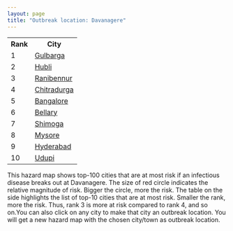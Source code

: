 ```yaml
---
layout: page
title: "Outbreak location: Davanagere"
---
```

<div class="flex-container">
<div class="flex-item-left" id="mapid">
<script src="https://buda-magenta.github.io/hazard_map/load_map.js"></script>

<script>
var marker_outbreak = L.marker([14.466127, 75.920636],{"autoPan": true}).addTo(map); marker_outbreak.bindTooltip("Davanagere").openTooltip();

var circle_1 = L.circle([17.166667, 77.083333], {"pane": "markerPane", "color": "red", "fill": true, "fillOpacity": 0.2, "fillRule": "evenodd", "lineCap": "round", "lineJoin": "round", "opacity": 1.0, "radius": 75936, "stroke": true, "weight": 3}).addTo(map);
circle_1.bindTooltip("Gulbarga<br>rank: 1<br>hazard index: 0.075936")
circle_1.bindPopup('<a href="https://buda-magenta.github.io/hazard_map/Gulbarga">Gulbarga</a>')

var circle_2 = L.circle([15.351838, 75.137985], {"pane": "markerPane", "color": "red", "fill": true, "fillOpacity": 0.2, "fillRule": "evenodd", "lineCap": "round", "lineJoin": "round", "opacity": 1.0, "radius": 74180, "stroke": true, "weight": 3}).addTo(map);
circle_2.bindTooltip("Hubli<br>rank: 2<br>hazard index: 0.074181")
circle_2.bindPopup('<a href="https://buda-magenta.github.io/hazard_map/Hubli">Hubli</a>')

var circle_3 = L.circle([14.625888, 75.635724], {"pane": "markerPane", "color": "red", "fill": true, "fillOpacity": 0.2, "fillRule": "evenodd", "lineCap": "round", "lineJoin": "round", "opacity": 1.0, "radius": 43784, "stroke": true, "weight": 3}).addTo(map);
circle_3.bindTooltip("Ranibennur<br>rank: 3<br>hazard index: 0.043785")
circle_3.bindPopup('<a href="https://buda-magenta.github.io/hazard_map/Ranibennur">Ranibennur</a>')

var circle_4 = L.circle([14.226644, 76.400512], {"pane": "markerPane", "color": "red", "fill": true, "fillOpacity": 0.2, "fillRule": "evenodd", "lineCap": "round", "lineJoin": "round", "opacity": 1.0, "radius": 29531, "stroke": true, "weight": 3}).addTo(map);
circle_4.bindTooltip("Chitradurga<br>rank: 4<br>hazard index: 0.029531")
circle_4.bindPopup('<a href="https://buda-magenta.github.io/hazard_map/Chitradurga">Chitradurga</a>')

var circle_5 = L.circle([12.979120, 77.591300], {"pane": "markerPane", "color": "red", "fill": true, "fillOpacity": 0.2, "fillRule": "evenodd", "lineCap": "round", "lineJoin": "round", "opacity": 1.0, "radius": 20482, "stroke": true, "weight": 3}).addTo(map);
circle_5.bindTooltip("Bangalore<br>rank: 5<br>hazard index: 0.020482")
circle_5.bindPopup('<a href="https://buda-magenta.github.io/hazard_map/Bangalore">Bangalore</a>')

var circle_6 = L.circle([15.143395, 76.919388], {"pane": "markerPane", "color": "red", "fill": true, "fillOpacity": 0.2, "fillRule": "evenodd", "lineCap": "round", "lineJoin": "round", "opacity": 1.0, "radius": 12653, "stroke": true, "weight": 3}).addTo(map);
circle_6.bindTooltip("Bellary<br>rank: 6<br>hazard index: 0.012654")
circle_6.bindPopup('<a href="https://buda-magenta.github.io/hazard_map/Bellary">Bellary</a>')

var circle_7 = L.circle([13.932609, 75.574978], {"pane": "markerPane", "color": "red", "fill": true, "fillOpacity": 0.2, "fillRule": "evenodd", "lineCap": "round", "lineJoin": "round", "opacity": 1.0, "radius": 12372, "stroke": true, "weight": 3}).addTo(map);
circle_7.bindTooltip("Shimoga<br>rank: 7<br>hazard index: 0.012372")
circle_7.bindPopup('<a href="https://buda-magenta.github.io/hazard_map/Shimoga">Shimoga</a>')

var circle_8 = L.circle([12.305183, 76.655361], {"pane": "markerPane", "color": "red", "fill": true, "fillOpacity": 0.2, "fillRule": "evenodd", "lineCap": "round", "lineJoin": "round", "opacity": 1.0, "radius": 9464, "stroke": true, "weight": 3}).addTo(map);
circle_8.bindTooltip("Mysore<br>rank: 8<br>hazard index: 0.009465")
circle_8.bindPopup('<a href="https://buda-magenta.github.io/hazard_map/Mysore">Mysore</a>')

var circle_9 = L.circle([17.388786, 78.461065], {"pane": "markerPane", "color": "red", "fill": true, "fillOpacity": 0.2, "fillRule": "evenodd", "lineCap": "round", "lineJoin": "round", "opacity": 1.0, "radius": 9399, "stroke": true, "weight": 3}).addTo(map);
circle_9.bindTooltip("Hyderabad<br>rank: 9<br>hazard index: 0.009399")
circle_9.bindPopup('<a href="https://buda-magenta.github.io/hazard_map/Hyderabad">Hyderabad</a>')

var circle_10 = L.circle([13.341917, 74.747323], {"pane": "markerPane", "color": "red", "fill": true, "fillOpacity": 0.2, "fillRule": "evenodd", "lineCap": "round", "lineJoin": "round", "opacity": 1.0, "radius": 9004, "stroke": true, "weight": 3}).addTo(map);
circle_10.bindTooltip("Udupi<br>rank: 10<br>hazard index: 0.009004")
circle_10.bindPopup('<a href="https://buda-magenta.github.io/hazard_map/Udupi">Udupi</a>')

var circle_11 = L.circle([15.426365, 75.630079], {"pane": "markerPane", "color": "red", "fill": true, "fillOpacity": 0.2, "fillRule": "evenodd", "lineCap": "round", "lineJoin": "round", "opacity": 1.0, "radius": 8674, "stroke": true, "weight": 3}).addTo(map);
circle_11.bindTooltip("Gadag<br>rank: 11<br>hazard index: 0.008675")
circle_11.bindPopup('<a href="https://buda-magenta.github.io/hazard_map/Gadag">Gadag</a>')

var circle_12 = L.circle([15.266493, 76.387230], {"pane": "markerPane", "color": "red", "fill": true, "fillOpacity": 0.2, "fillRule": "evenodd", "lineCap": "round", "lineJoin": "round", "opacity": 1.0, "radius": 7962, "stroke": true, "weight": 3}).addTo(map);
circle_12.bindTooltip("Hospet<br>rank: 12<br>hazard index: 0.007962")
circle_12.bindPopup('<a href="https://buda-magenta.github.io/hazard_map/Hospet">Hospet</a>')

var circle_13 = L.circle([18.793568, 80.815939], {"pane": "markerPane", "color": "red", "fill": true, "fillOpacity": 0.2, "fillRule": "evenodd", "lineCap": "round", "lineJoin": "round", "opacity": 1.0, "radius": 7931, "stroke": true, "weight": 3}).addTo(map);
circle_13.bindTooltip("Bijapur<br>rank: 13<br>hazard index: 0.007931")
circle_13.bindPopup('<a href="https://buda-magenta.github.io/hazard_map/Bijapur">Bijapur</a>')

var circle_14 = L.circle([12.869810, 74.843008], {"pane": "markerPane", "color": "red", "fill": true, "fillOpacity": 0.2, "fillRule": "evenodd", "lineCap": "round", "lineJoin": "round", "opacity": 1.0, "radius": 6114, "stroke": true, "weight": 3}).addTo(map);
circle_14.bindTooltip("Mangalore<br>rank: 14<br>hazard index: 0.006114")
circle_14.bindPopup('<a href="https://buda-magenta.github.io/hazard_map/Mangalore">Mangalore</a>')

var circle_15 = L.circle([17.849907, 75.276320], {"pane": "markerPane", "color": "red", "fill": true, "fillOpacity": 0.2, "fillRule": "evenodd", "lineCap": "round", "lineJoin": "round", "opacity": 1.0, "radius": 6028, "stroke": true, "weight": 3}).addTo(map);
circle_15.bindTooltip("Solapur<br>rank: 15<br>hazard index: 0.006028")
circle_15.bindPopup('<a href="https://buda-magenta.github.io/hazard_map/Solapur">Solapur</a>')

var circle_16 = L.circle([15.631900, 77.275900], {"pane": "markerPane", "color": "red", "fill": true, "fillOpacity": 0.2, "fillRule": "evenodd", "lineCap": "round", "lineJoin": "round", "opacity": 1.0, "radius": 5749, "stroke": true, "weight": 3}).addTo(map);
circle_16.bindTooltip("Adoni<br>rank: 16<br>hazard index: 0.005749")
circle_16.bindPopup('<a href="https://buda-magenta.github.io/hazard_map/Adoni">Adoni</a>')

var circle_17 = L.circle([15.857267, 74.506934], {"pane": "markerPane", "color": "red", "fill": true, "fillOpacity": 0.2, "fillRule": "evenodd", "lineCap": "round", "lineJoin": "round", "opacity": 1.0, "radius": 5039, "stroke": true, "weight": 3}).addTo(map);
circle_17.bindTooltip("Belgaum<br>rank: 17<br>hazard index: 0.005039")
circle_17.bindPopup('<a href="https://buda-magenta.github.io/hazard_map/Belgaum">Belgaum</a>')

var circle_18 = L.circle([16.185317, 75.696792], {"pane": "markerPane", "color": "red", "fill": true, "fillOpacity": 0.2, "fillRule": "evenodd", "lineCap": "round", "lineJoin": "round", "opacity": 1.0, "radius": 4948, "stroke": true, "weight": 3}).addTo(map);
circle_18.bindTooltip("Bagalkot<br>rank: 18<br>hazard index: 0.004949")
circle_18.bindPopup('<a href="https://buda-magenta.github.io/hazard_map/Bagalkot">Bagalkot</a>')

var circle_19 = L.circle([13.007082, 76.099270], {"pane": "markerPane", "color": "red", "fill": true, "fillOpacity": 0.2, "fillRule": "evenodd", "lineCap": "round", "lineJoin": "round", "opacity": 1.0, "radius": 4237, "stroke": true, "weight": 3}).addTo(map);
circle_19.bindTooltip("Hassan<br>rank: 19<br>hazard index: 0.004238")
circle_19.bindPopup('<a href="https://buda-magenta.github.io/hazard_map/Hassan">Hassan</a>')

var circle_20 = L.circle([13.318014, 75.773874], {"pane": "markerPane", "color": "red", "fill": true, "fillOpacity": 0.2, "fillRule": "evenodd", "lineCap": "round", "lineJoin": "round", "opacity": 1.0, "radius": 4227, "stroke": true, "weight": 3}).addTo(map);
circle_20.bindTooltip("Chikmagalur<br>rank: 20<br>hazard index: 0.004228")
circle_20.bindPopup('<a href="https://buda-magenta.github.io/hazard_map/Chikmagalur">Chikmagalur</a>')

var circle_21 = L.circle([15.119651, 77.455290], {"pane": "markerPane", "color": "red", "fill": true, "fillOpacity": 0.2, "fillRule": "evenodd", "lineCap": "round", "lineJoin": "round", "opacity": 1.0, "radius": 4213, "stroke": true, "weight": 3}).addTo(map);
circle_21.bindTooltip("Guntakal<br>rank: 21<br>hazard index: 0.004213")
circle_21.bindPopup('<a href="https://buda-magenta.github.io/hazard_map/Guntakal">Guntakal</a>')

var circle_22 = L.circle([13.340077, 77.100621], {"pane": "markerPane", "color": "red", "fill": true, "fillOpacity": 0.2, "fillRule": "evenodd", "lineCap": "round", "lineJoin": "round", "opacity": 1.0, "radius": 3822, "stroke": true, "weight": 3}).addTo(map);
circle_22.bindTooltip("Tumkur<br>rank: 22<br>hazard index: 0.003823")
circle_22.bindPopup('<a href="https://buda-magenta.github.io/hazard_map/Tumkur">Tumkur</a>')

var circle_23 = L.circle([15.431506, 76.532774], {"pane": "markerPane", "color": "red", "fill": true, "fillOpacity": 0.2, "fillRule": "evenodd", "lineCap": "round", "lineJoin": "round", "opacity": 1.0, "radius": 3026, "stroke": true, "weight": 3}).addTo(map);
circle_23.bindTooltip("Gangawati<br>rank: 23<br>hazard index: 0.003027")
circle_23.bindPopup('<a href="https://buda-magenta.github.io/hazard_map/Gangawati">Gangawati</a>')

var circle_24 = L.circle([16.850253, 74.594888], {"pane": "markerPane", "color": "red", "fill": true, "fillOpacity": 0.2, "fillRule": "evenodd", "lineCap": "round", "lineJoin": "round", "opacity": 1.0, "radius": 3023, "stroke": true, "weight": 3}).addTo(map);
circle_24.bindTooltip("Sangli<br>rank: 24<br>hazard index: 0.003023")
circle_24.bindPopup('<a href="https://buda-magenta.github.io/hazard_map/Sangli">Sangli</a>')

var circle_25 = L.circle([15.398403, 73.812918], {"pane": "markerPane", "color": "red", "fill": true, "fillOpacity": 0.2, "fillRule": "evenodd", "lineCap": "round", "lineJoin": "round", "opacity": 1.0, "radius": 2442, "stroke": true, "weight": 3}).addTo(map);
circle_25.bindTooltip("Vasco Da Gama<br>rank: 25<br>hazard index: 0.002442")
circle_25.bindPopup('<a href="https://buda-magenta.github.io/hazard_map/Vasco_Da_Gama">Vasco Da Gama</a>')

var circle_26 = L.circle([18.351469, 76.755121], {"pane": "markerPane", "color": "red", "fill": true, "fillOpacity": 0.2, "fillRule": "evenodd", "lineCap": "round", "lineJoin": "round", "opacity": 1.0, "radius": 2109, "stroke": true, "weight": 3}).addTo(map);
circle_26.bindTooltip("Latur<br>rank: 26<br>hazard index: 0.002109")
circle_26.bindPopup('<a href="https://buda-magenta.github.io/hazard_map/Latur">Latur</a>')

var circle_27 = L.circle([16.702841, 74.240533], {"pane": "markerPane", "color": "red", "fill": true, "fillOpacity": 0.2, "fillRule": "evenodd", "lineCap": "round", "lineJoin": "round", "opacity": 1.0, "radius": 2099, "stroke": true, "weight": 3}).addTo(map);
circle_27.bindTooltip("Kolhapur<br>rank: 27<br>hazard index: 0.002100")
circle_27.bindPopup('<a href="https://buda-magenta.github.io/hazard_map/Kolhapur">Kolhapur</a>')

var circle_28 = L.circle([14.654623, 77.556260], {"pane": "markerPane", "color": "red", "fill": true, "fillOpacity": 0.2, "fillRule": "evenodd", "lineCap": "round", "lineJoin": "round", "opacity": 1.0, "radius": 1971, "stroke": true, "weight": 3}).addTo(map);
circle_28.bindTooltip("Anantapur<br>rank: 28<br>hazard index: 0.001972")
circle_28.bindPopup('<a href="https://buda-magenta.github.io/hazard_map/Anantapur">Anantapur</a>')

var circle_29 = L.circle([19.075990, 72.877393], {"pane": "markerPane", "color": "red", "fill": true, "fillOpacity": 0.2, "fillRule": "evenodd", "lineCap": "round", "lineJoin": "round", "opacity": 1.0, "radius": 1736, "stroke": true, "weight": 3}).addTo(map);
circle_29.bindTooltip("Mumbai<br>rank: 29<br>hazard index: 0.001736")
circle_29.bindPopup('<a href="https://buda-magenta.github.io/hazard_map/Mumbai">Mumbai</a>')

var circle_30 = L.circle([13.826383, 77.493772], {"pane": "markerPane", "color": "red", "fill": true, "fillOpacity": 0.2, "fillRule": "evenodd", "lineCap": "round", "lineJoin": "round", "opacity": 1.0, "radius": 1297, "stroke": true, "weight": 3}).addTo(map);
circle_30.bindTooltip("Hindupur<br>rank: 30<br>hazard index: 0.001298")
circle_30.bindPopup('<a href="https://buda-magenta.github.io/hazard_map/Hindupur">Hindupur</a>')

var circle_31 = L.circle([14.422347, 77.720069], {"pane": "markerPane", "color": "red", "fill": true, "fillOpacity": 0.2, "fillRule": "evenodd", "lineCap": "round", "lineJoin": "round", "opacity": 1.0, "radius": 1134, "stroke": true, "weight": 3}).addTo(map);
circle_31.bindTooltip("Dharmavaram<br>rank: 31<br>hazard index: 0.001135")
circle_31.bindPopup('<a href="https://buda-magenta.github.io/hazard_map/Dharmavaram">Dharmavaram</a>')

var circle_32 = L.circle([16.695935, 74.455575], {"pane": "markerPane", "color": "red", "fill": true, "fillOpacity": 0.2, "fillRule": "evenodd", "lineCap": "round", "lineJoin": "round", "opacity": 1.0, "radius": 1024, "stroke": true, "weight": 3}).addTo(map);
circle_32.bindTooltip("Ichalkaranji<br>rank: 32<br>hazard index: 0.001024")
circle_32.bindPopup('<a href="https://buda-magenta.github.io/hazard_map/Ichalkaranji">Ichalkaranji</a>')

var circle_33 = L.circle([17.980609, 79.598212], {"pane": "markerPane", "color": "red", "fill": true, "fillOpacity": 0.2, "fillRule": "evenodd", "lineCap": "round", "lineJoin": "round", "opacity": 1.0, "radius": 497, "stroke": true, "weight": 3}).addTo(map);
circle_33.bindTooltip("Warangal<br>rank: 33<br>hazard index: 0.000497")
circle_33.bindPopup('<a href="https://buda-magenta.github.io/hazard_map/Warangal">Warangal</a>')

var circle_34 = L.circle([18.169844, 76.117963], {"pane": "markerPane", "color": "red", "fill": true, "fillOpacity": 0.2, "fillRule": "evenodd", "lineCap": "round", "lineJoin": "round", "opacity": 1.0, "radius": 432, "stroke": true, "weight": 3}).addTo(map);
circle_34.bindTooltip("Osmanabad<br>rank: 34<br>hazard index: 0.000432")
circle_34.bindPopup('<a href="https://buda-magenta.github.io/hazard_map/Osmanabad">Osmanabad</a>')

var circle_35 = L.circle([13.083694, 80.270186], {"pane": "markerPane", "color": "red", "fill": true, "fillOpacity": 0.2, "fillRule": "evenodd", "lineCap": "round", "lineJoin": "round", "opacity": 1.0, "radius": 429, "stroke": true, "weight": 3}).addTo(map);
circle_35.bindTooltip("Chennai<br>rank: 35<br>hazard index: 0.000430")
circle_35.bindPopup('<a href="https://buda-magenta.github.io/hazard_map/Chennai">Chennai</a>')

var circle_36 = L.circle([28.651718, 77.221939], {"pane": "markerPane", "color": "red", "fill": true, "fillOpacity": 0.2, "fillRule": "evenodd", "lineCap": "round", "lineJoin": "round", "opacity": 1.0, "radius": 418, "stroke": true, "weight": 3}).addTo(map);
circle_36.bindTooltip("Delhi<br>rank: 36<br>hazard index: 0.000418")
circle_36.bindPopup('<a href="https://buda-magenta.github.io/hazard_map/Delhi">Delhi</a>')

var circle_37 = L.circle([18.521428, 73.854454], {"pane": "markerPane", "color": "red", "fill": true, "fillOpacity": 0.2, "fillRule": "evenodd", "lineCap": "round", "lineJoin": "round", "opacity": 1.0, "radius": 415, "stroke": true, "weight": 3}).addTo(map);
circle_37.bindTooltip("Pune<br>rank: 37<br>hazard index: 0.000416")
circle_37.bindPopup('<a href="https://buda-magenta.github.io/hazard_map/Pune">Pune</a>')

var circle_38 = L.circle([20.166670, 79.172114], {"pane": "markerPane", "color": "red", "fill": true, "fillOpacity": 0.2, "fillRule": "evenodd", "lineCap": "round", "lineJoin": "round", "opacity": 1.0, "radius": 353, "stroke": true, "weight": 3}).addTo(map);
circle_38.bindTooltip("Bhadravati<br>rank: 38<br>hazard index: 0.000353")
circle_38.bindPopup('<a href="https://buda-magenta.github.io/hazard_map/Bhadravati">Bhadravati</a>')

var circle_39 = L.circle([11.664300, 78.146000], {"pane": "markerPane", "color": "red", "fill": true, "fillOpacity": 0.2, "fillRule": "evenodd", "lineCap": "round", "lineJoin": "round", "opacity": 1.0, "radius": 322, "stroke": true, "weight": 3}).addTo(map);
circle_39.bindTooltip("Salem<br>rank: 39<br>hazard index: 0.000323")
circle_39.bindPopup('<a href="https://buda-magenta.github.io/hazard_map/Salem">Salem</a>')

var circle_40 = L.circle([17.910400, 77.519900], {"pane": "markerPane", "color": "red", "fill": true, "fillOpacity": 0.2, "fillRule": "evenodd", "lineCap": "round", "lineJoin": "round", "opacity": 1.0, "radius": 317, "stroke": true, "weight": 3}).addTo(map);
circle_40.bindTooltip("Bidar<br>rank: 40<br>hazard index: 0.000318")
circle_40.bindPopup('<a href="https://buda-magenta.github.io/hazard_map/Bidar">Bidar</a>')

var circle_41 = L.circle([18.182992, 75.743925], {"pane": "markerPane", "color": "red", "fill": true, "fillOpacity": 0.2, "fillRule": "evenodd", "lineCap": "round", "lineJoin": "round", "opacity": 1.0, "radius": 298, "stroke": true, "weight": 3}).addTo(map);
circle_41.bindTooltip("Barshi<br>rank: 41<br>hazard index: 0.000298")
circle_41.bindPopup('<a href="https://buda-magenta.github.io/hazard_map/Barshi">Barshi</a>')

var circle_42 = L.circle([14.475294, 78.821686], {"pane": "markerPane", "color": "red", "fill": true, "fillOpacity": 0.2, "fillRule": "evenodd", "lineCap": "round", "lineJoin": "round", "opacity": 1.0, "radius": 291, "stroke": true, "weight": 3}).addTo(map);
circle_42.bindTooltip("Kadapa<br>rank: 42<br>hazard index: 0.000291")
circle_42.bindPopup('<a href="https://buda-magenta.github.io/hazard_map/Kadapa">Kadapa</a>')

var circle_43 = L.circle([11.258608, 75.778874], {"pane": "markerPane", "color": "red", "fill": true, "fillOpacity": 0.2, "fillRule": "evenodd", "lineCap": "round", "lineJoin": "round", "opacity": 1.0, "radius": 277, "stroke": true, "weight": 3}).addTo(map);
circle_43.bindTooltip("Kozhikode<br>rank: 43<br>hazard index: 0.000278")
circle_43.bindPopup('<a href="https://buda-magenta.github.io/hazard_map/Kozhikode">Kozhikode</a>')

var circle_44 = L.circle([16.083333, 77.166667], {"pane": "markerPane", "color": "red", "fill": true, "fillOpacity": 0.2, "fillRule": "evenodd", "lineCap": "round", "lineJoin": "round", "opacity": 1.0, "radius": 265, "stroke": true, "weight": 3}).addTo(map);
circle_44.bindTooltip("Raichur<br>rank: 44<br>hazard index: 0.000266")
circle_44.bindPopup('<a href="https://buda-magenta.github.io/hazard_map/Raichur">Raichur</a>')

var circle_45 = L.circle([12.955100, 78.269900], {"pane": "markerPane", "color": "red", "fill": true, "fillOpacity": 0.2, "fillRule": "evenodd", "lineCap": "round", "lineJoin": "round", "opacity": 1.0, "radius": 260, "stroke": true, "weight": 3}).addTo(map);
circle_45.bindTooltip("Robertson Pet<br>rank: 45<br>hazard index: 0.000260")
circle_45.bindPopup('<a href="https://buda-magenta.github.io/hazard_map/Robertson_Pet">Robertson Pet</a>')

var circle_46 = L.circle([16.743454, 77.992319], {"pane": "markerPane", "color": "red", "fill": true, "fillOpacity": 0.2, "fillRule": "evenodd", "lineCap": "round", "lineJoin": "round", "opacity": 1.0, "radius": 250, "stroke": true, "weight": 3}).addTo(map);
circle_46.bindTooltip("Mahbubnagar<br>rank: 46<br>hazard index: 0.000251")
circle_46.bindPopup('<a href="https://buda-magenta.github.io/hazard_map/Mahbubnagar">Mahbubnagar</a>')

var circle_47 = L.circle([19.194329, 72.970178], {"pane": "markerPane", "color": "red", "fill": true, "fillOpacity": 0.2, "fillRule": "evenodd", "lineCap": "round", "lineJoin": "round", "opacity": 1.0, "radius": 240, "stroke": true, "weight": 3}).addTo(map);
circle_47.bindTooltip("Thane<br>rank: 47<br>hazard index: 0.000241")
circle_47.bindPopup('<a href="https://buda-magenta.github.io/hazard_map/Thane">Thane</a>')

var circle_48 = L.circle([15.830925, 78.042537], {"pane": "markerPane", "color": "red", "fill": true, "fillOpacity": 0.2, "fillRule": "evenodd", "lineCap": "round", "lineJoin": "round", "opacity": 1.0, "radius": 232, "stroke": true, "weight": 3}).addTo(map);
circle_48.bindTooltip("Kurnool<br>rank: 48<br>hazard index: 0.000232")
circle_48.bindPopup('<a href="https://buda-magenta.github.io/hazard_map/Kurnool">Kurnool</a>')

var circle_49 = L.circle([22.541418, 88.357691], {"pane": "markerPane", "color": "red", "fill": true, "fillOpacity": 0.2, "fillRule": "evenodd", "lineCap": "round", "lineJoin": "round", "opacity": 1.0, "radius": 207, "stroke": true, "weight": 3}).addTo(map);
circle_49.bindTooltip("Kolkata<br>rank: 49<br>hazard index: 0.000208")
circle_49.bindPopup('<a href="https://buda-magenta.github.io/hazard_map/Kolkata">Kolkata</a>')

var circle_50 = L.circle([8.576971, 77.050125], {"pane": "markerPane", "color": "red", "fill": true, "fillOpacity": 0.2, "fillRule": "evenodd", "lineCap": "round", "lineJoin": "round", "opacity": 1.0, "radius": 206, "stroke": true, "weight": 3}).addTo(map);
circle_50.bindTooltip("Thiruvananthapuram<br>rank: 50<br>hazard index: 0.000207")
circle_50.bindPopup('<a href="https://buda-magenta.github.io/hazard_map/Thiruvananthapuram">Thiruvananthapuram</a>')

var circle_51 = L.circle([21.170200, 72.831100], {"pane": "markerPane", "color": "red", "fill": true, "fillOpacity": 0.2, "fillRule": "evenodd", "lineCap": "round", "lineJoin": "round", "opacity": 1.0, "radius": 193, "stroke": true, "weight": 3}).addTo(map);
circle_51.bindTooltip("Surat<br>rank: 51<br>hazard index: 0.000193")
circle_51.bindPopup('<a href="https://buda-magenta.github.io/hazard_map/Surat">Surat</a>')

var circle_52 = L.circle([23.021624, 72.579707], {"pane": "markerPane", "color": "red", "fill": true, "fillOpacity": 0.2, "fillRule": "evenodd", "lineCap": "round", "lineJoin": "round", "opacity": 1.0, "radius": 181, "stroke": true, "weight": 3}).addTo(map);
circle_52.bindTooltip("Ahmedabad<br>rank: 52<br>hazard index: 0.000181")
circle_52.bindPopup('<a href="https://buda-magenta.github.io/hazard_map/Ahmedabad">Ahmedabad</a>')

var circle_53 = L.circle([12.732884, 77.830948], {"pane": "markerPane", "color": "red", "fill": true, "fillOpacity": 0.2, "fillRule": "evenodd", "lineCap": "round", "lineJoin": "round", "opacity": 1.0, "radius": 174, "stroke": true, "weight": 3}).addTo(map);
circle_53.bindTooltip("Hosur<br>rank: 53<br>hazard index: 0.000175")
circle_53.bindPopup('<a href="https://buda-magenta.github.io/hazard_map/Hosur">Hosur</a>')

var circle_54 = L.circle([16.508759, 80.618510], {"pane": "markerPane", "color": "red", "fill": true, "fillOpacity": 0.2, "fillRule": "evenodd", "lineCap": "round", "lineJoin": "round", "opacity": 1.0, "radius": 166, "stroke": true, "weight": 3}).addTo(map);
circle_54.bindTooltip("Vijayawada<br>rank: 54<br>hazard index: 0.000167")
circle_54.bindPopup('<a href="https://buda-magenta.github.io/hazard_map/Vijayawada">Vijayawada</a>')

var circle_55 = L.circle([18.437436, 77.110521], {"pane": "markerPane", "color": "red", "fill": true, "fillOpacity": 0.2, "fillRule": "evenodd", "lineCap": "round", "lineJoin": "round", "opacity": 1.0, "radius": 163, "stroke": true, "weight": 3}).addTo(map);
circle_55.bindTooltip("Udgir<br>rank: 55<br>hazard index: 0.000164")
circle_55.bindPopup('<a href="https://buda-magenta.github.io/hazard_map/Udgir">Udgir</a>')

var circle_56 = L.circle([19.087076, 82.023572], {"pane": "markerPane", "color": "red", "fill": true, "fillOpacity": 0.2, "fillRule": "evenodd", "lineCap": "round", "lineJoin": "round", "opacity": 1.0, "radius": 159, "stroke": true, "weight": 3}).addTo(map);
circle_56.bindTooltip("Jagdalpur<br>rank: 56<br>hazard index: 0.000159")
circle_56.bindPopup('<a href="https://buda-magenta.github.io/hazard_map/Jagdalpur">Jagdalpur</a>')

var circle_57 = L.circle([26.055318, 82.993139], {"pane": "markerPane", "color": "red", "fill": true, "fillOpacity": 0.2, "fillRule": "evenodd", "lineCap": "round", "lineJoin": "round", "opacity": 1.0, "radius": 157, "stroke": true, "weight": 3}).addTo(map);
circle_57.bindTooltip("Nizamabad<br>rank: 57<br>hazard index: 0.000157")
circle_57.bindPopup('<a href="https://buda-magenta.github.io/hazard_map/Nizamabad">Nizamabad</a>')

var circle_58 = L.circle([11.876225, 75.373804], {"pane": "markerPane", "color": "red", "fill": true, "fillOpacity": 0.2, "fillRule": "evenodd", "lineCap": "round", "lineJoin": "round", "opacity": 1.0, "radius": 143, "stroke": true, "weight": 3}).addTo(map);
circle_58.bindTooltip("Kannur<br>rank: 58<br>hazard index: 0.000144")
circle_58.bindPopup('<a href="https://buda-magenta.github.io/hazard_map/Kannur">Kannur</a>')

var circle_59 = L.circle([12.523889, 76.896196], {"pane": "markerPane", "color": "red", "fill": true, "fillOpacity": 0.2, "fillRule": "evenodd", "lineCap": "round", "lineJoin": "round", "opacity": 1.0, "radius": 143, "stroke": true, "weight": 3}).addTo(map);
circle_59.bindTooltip("Mandya<br>rank: 59<br>hazard index: 0.000143")
circle_59.bindPopup('<a href="https://buda-magenta.github.io/hazard_map/Mandya">Mandya</a>')

var circle_60 = L.circle([13.137000, 78.133961], {"pane": "markerPane", "color": "red", "fill": true, "fillOpacity": 0.2, "fillRule": "evenodd", "lineCap": "round", "lineJoin": "round", "opacity": 1.0, "radius": 134, "stroke": true, "weight": 3}).addTo(map);
circle_60.bindTooltip("Kolar<br>rank: 60<br>hazard index: 0.000134")
circle_60.bindPopup('<a href="https://buda-magenta.github.io/hazard_map/Kolar">Kolar</a>')

var circle_61 = L.circle([14.906956, 78.009707], {"pane": "markerPane", "color": "red", "fill": true, "fillOpacity": 0.2, "fillRule": "evenodd", "lineCap": "round", "lineJoin": "round", "opacity": 1.0, "radius": 132, "stroke": true, "weight": 3}).addTo(map);
circle_61.bindTooltip("Tadipatri<br>rank: 61<br>hazard index: 0.000132")
circle_61.bindPopup('<a href="https://buda-magenta.github.io/hazard_map/Tadipatri">Tadipatri</a>')

var circle_62 = L.circle([17.723128, 83.301284], {"pane": "markerPane", "color": "red", "fill": true, "fillOpacity": 0.2, "fillRule": "evenodd", "lineCap": "round", "lineJoin": "round", "opacity": 1.0, "radius": 128, "stroke": true, "weight": 3}).addTo(map);
circle_62.bindTooltip("Visakhapatnam<br>rank: 62<br>hazard index: 0.000129")
circle_62.bindPopup('<a href="https://buda-magenta.github.io/hazard_map/Visakhapatnam">Visakhapatnam</a>')

var circle_63 = L.circle([19.169335, 77.311013], {"pane": "markerPane", "color": "red", "fill": true, "fillOpacity": 0.2, "fillRule": "evenodd", "lineCap": "round", "lineJoin": "round", "opacity": 1.0, "radius": 117, "stroke": true, "weight": 3}).addTo(map);
circle_63.bindTooltip("Nanded Waghala<br>rank: 63<br>hazard index: 0.000118")
circle_63.bindPopup('<a href="https://buda-magenta.github.io/hazard_map/Nanded_Waghala">Nanded Waghala</a>')

var circle_64 = L.circle([13.631637, 79.423171], {"pane": "markerPane", "color": "red", "fill": true, "fillOpacity": 0.2, "fillRule": "evenodd", "lineCap": "round", "lineJoin": "round", "opacity": 1.0, "radius": 116, "stroke": true, "weight": 3}).addTo(map);
circle_64.bindTooltip("Tirupati<br>rank: 64<br>hazard index: 0.000117")
circle_64.bindPopup('<a href="https://buda-magenta.github.io/hazard_map/Tirupati">Tirupati</a>')

var circle_65 = L.circle([18.761516, 79.478785], {"pane": "markerPane", "color": "red", "fill": true, "fillOpacity": 0.2, "fillRule": "evenodd", "lineCap": "round", "lineJoin": "round", "opacity": 1.0, "radius": 114, "stroke": true, "weight": 3}).addTo(map);
circle_65.bindTooltip("Ramagundam<br>rank: 65<br>hazard index: 0.000114")
circle_65.bindPopup('<a href="https://buda-magenta.github.io/hazard_map/Ramagundam">Ramagundam</a>')

var circle_66 = L.circle([11.001812, 76.962842], {"pane": "markerPane", "color": "red", "fill": true, "fillOpacity": 0.2, "fillRule": "evenodd", "lineCap": "round", "lineJoin": "round", "opacity": 1.0, "radius": 113, "stroke": true, "weight": 3}).addTo(map);
circle_66.bindTooltip("Coimbatore<br>rank: 66<br>hazard index: 0.000113")
circle_66.bindPopup('<a href="https://buda-magenta.github.io/hazard_map/Coimbatore">Coimbatore</a>')

var circle_67 = L.circle([18.627929, 73.800983], {"pane": "markerPane", "color": "red", "fill": true, "fillOpacity": 0.2, "fillRule": "evenodd", "lineCap": "round", "lineJoin": "round", "opacity": 1.0, "radius": 108, "stroke": true, "weight": 3}).addTo(map);
circle_67.bindTooltip("Pimpri Chinchwad<br>rank: 67<br>hazard index: 0.000108")
circle_67.bindPopup('<a href="https://buda-magenta.github.io/hazard_map/Pimpri_Chinchwad">Pimpri Chinchwad</a>')

var circle_68 = L.circle([16.291519, 80.454159], {"pane": "markerPane", "color": "red", "fill": true, "fillOpacity": 0.2, "fillRule": "evenodd", "lineCap": "round", "lineJoin": "round", "opacity": 1.0, "radius": 107, "stroke": true, "weight": 3}).addTo(map);
circle_68.bindTooltip("Guntur<br>rank: 68<br>hazard index: 0.000108")
circle_68.bindPopup('<a href="https://buda-magenta.github.io/hazard_map/Guntur">Guntur</a>')

var circle_69 = L.circle([10.525626, 76.213254], {"pane": "markerPane", "color": "red", "fill": true, "fillOpacity": 0.2, "fillRule": "evenodd", "lineCap": "round", "lineJoin": "round", "opacity": 1.0, "radius": 106, "stroke": true, "weight": 3}).addTo(map);
circle_69.bindTooltip("Thrissur<br>rank: 69<br>hazard index: 0.000107")
circle_69.bindPopup('<a href="https://buda-magenta.github.io/hazard_map/Thrissur">Thrissur</a>')

var circle_70 = L.circle([9.931308, 76.267414], {"pane": "markerPane", "color": "red", "fill": true, "fillOpacity": 0.2, "fillRule": "evenodd", "lineCap": "round", "lineJoin": "round", "opacity": 1.0, "radius": 95, "stroke": true, "weight": 3}).addTo(map);
circle_70.bindTooltip("Kochi<br>rank: 70<br>hazard index: 0.000096")
circle_70.bindPopup('<a href="https://buda-magenta.github.io/hazard_map/Kochi">Kochi</a>')

var circle_71 = L.circle([8.887951, 76.595501], {"pane": "markerPane", "color": "red", "fill": true, "fillOpacity": 0.2, "fillRule": "evenodd", "lineCap": "round", "lineJoin": "round", "opacity": 1.0, "radius": 95, "stroke": true, "weight": 3}).addTo(map);
circle_71.bindTooltip("Kollam<br>rank: 71<br>hazard index: 0.000096")
circle_71.bindPopup('<a href="https://buda-magenta.github.io/hazard_map/Kollam">Kollam</a>')

var circle_72 = L.circle([15.475377, 78.478558], {"pane": "markerPane", "color": "red", "fill": true, "fillOpacity": 0.2, "fillRule": "evenodd", "lineCap": "round", "lineJoin": "round", "opacity": 1.0, "radius": 94, "stroke": true, "weight": 3}).addTo(map);
circle_72.bindTooltip("Nandyal<br>rank: 72<br>hazard index: 0.000094")
circle_72.bindPopup('<a href="https://buda-magenta.github.io/hazard_map/Nandyal">Nandyal</a>')

var circle_73 = L.circle([20.266777, 85.843559], {"pane": "markerPane", "color": "red", "fill": true, "fillOpacity": 0.2, "fillRule": "evenodd", "lineCap": "round", "lineJoin": "round", "opacity": 1.0, "radius": 81, "stroke": true, "weight": 3}).addTo(map);
circle_73.bindTooltip("Bhubaneswar<br>rank: 73<br>hazard index: 0.000082")
circle_73.bindPopup('<a href="https://buda-magenta.github.io/hazard_map/Bhubaneswar">Bhubaneswar</a>')

var circle_74 = L.circle([22.297314, 73.194257], {"pane": "markerPane", "color": "red", "fill": true, "fillOpacity": 0.2, "fillRule": "evenodd", "lineCap": "round", "lineJoin": "round", "opacity": 1.0, "radius": 72, "stroke": true, "weight": 3}).addTo(map);
circle_74.bindTooltip("Vadodara<br>rank: 74<br>hazard index: 0.000072")
circle_74.bindPopup('<a href="https://buda-magenta.github.io/hazard_map/Vadodara">Vadodara</a>')

var circle_75 = L.circle([14.752266, 78.548552], {"pane": "markerPane", "color": "red", "fill": true, "fillOpacity": 0.2, "fillRule": "evenodd", "lineCap": "round", "lineJoin": "round", "opacity": 1.0, "radius": 69, "stroke": true, "weight": 3}).addTo(map);
circle_75.bindTooltip("Proddatur<br>rank: 75<br>hazard index: 0.000069")
circle_75.bindPopup('<a href="https://buda-magenta.github.io/hazard_map/Proddatur">Proddatur</a>')

var circle_76 = L.circle([25.531031, 78.652689], {"pane": "markerPane", "color": "red", "fill": true, "fillOpacity": 0.2, "fillRule": "evenodd", "lineCap": "round", "lineJoin": "round", "opacity": 1.0, "radius": 59, "stroke": true, "weight": 3}).addTo(map);
circle_76.bindTooltip("Jhansi<br>rank: 76<br>hazard index: 0.000060")
circle_76.bindPopup('<a href="https://buda-magenta.github.io/hazard_map/Jhansi">Jhansi</a>')

var circle_77 = L.circle([18.434644, 79.132265], {"pane": "markerPane", "color": "red", "fill": true, "fillOpacity": 0.2, "fillRule": "evenodd", "lineCap": "round", "lineJoin": "round", "opacity": 1.0, "radius": 59, "stroke": true, "weight": 3}).addTo(map);
circle_77.bindTooltip("Karimnagar<br>rank: 77<br>hazard index: 0.000060")
circle_77.bindPopup('<a href="https://buda-magenta.github.io/hazard_map/Karimnagar">Karimnagar</a>')

var circle_78 = L.circle([20.843512, 75.525927], {"pane": "markerPane", "color": "red", "fill": true, "fillOpacity": 0.2, "fillRule": "evenodd", "lineCap": "round", "lineJoin": "round", "opacity": 1.0, "radius": 56, "stroke": true, "weight": 3}).addTo(map);
circle_78.bindTooltip("Jalgaon<br>rank: 78<br>hazard index: 0.000056")
circle_78.bindPopup('<a href="https://buda-magenta.github.io/hazard_map/Jalgaon">Jalgaon</a>')

var circle_79 = L.circle([21.149813, 79.082056], {"pane": "markerPane", "color": "red", "fill": true, "fillOpacity": 0.2, "fillRule": "evenodd", "lineCap": "round", "lineJoin": "round", "opacity": 1.0, "radius": 54, "stroke": true, "weight": 3}).addTo(map);
circle_79.bindTooltip("Nagpur<br>rank: 79<br>hazard index: 0.000054")
circle_79.bindPopup('<a href="https://buda-magenta.github.io/hazard_map/Nagpur">Nagpur</a>')

var circle_80 = L.circle([19.439885, 72.880383], {"pane": "markerPane", "color": "red", "fill": true, "fillOpacity": 0.2, "fillRule": "evenodd", "lineCap": "round", "lineJoin": "round", "opacity": 1.0, "radius": 52, "stroke": true, "weight": 3}).addTo(map);
circle_80.bindTooltip("Vasai<br>rank: 80<br>hazard index: 0.000053")
circle_80.bindPopup('<a href="https://buda-magenta.github.io/hazard_map/Vasai">Vasai</a>')

var circle_81 = L.circle([9.926115, 78.114098], {"pane": "markerPane", "color": "red", "fill": true, "fillOpacity": 0.2, "fillRule": "evenodd", "lineCap": "round", "lineJoin": "round", "opacity": 1.0, "radius": 52, "stroke": true, "weight": 3}).addTo(map);
circle_81.bindTooltip("Madurai<br>rank: 81<br>hazard index: 0.000053")
circle_81.bindPopup('<a href="https://buda-magenta.github.io/hazard_map/Madurai">Madurai</a>')

var circle_82 = L.circle([16.857964, 79.217494], {"pane": "markerPane", "color": "red", "fill": true, "fillOpacity": 0.2, "fillRule": "evenodd", "lineCap": "round", "lineJoin": "round", "opacity": 1.0, "radius": 50, "stroke": true, "weight": 3}).addTo(map);
circle_82.bindTooltip("Nalgonda<br>rank: 82<br>hazard index: 0.000051")
circle_82.bindPopup('<a href="https://buda-magenta.github.io/hazard_map/Nalgonda">Nalgonda</a>')

var circle_83 = L.circle([11.369204, 77.676627], {"pane": "markerPane", "color": "red", "fill": true, "fillOpacity": 0.2, "fillRule": "evenodd", "lineCap": "round", "lineJoin": "round", "opacity": 1.0, "radius": 50, "stroke": true, "weight": 3}).addTo(map);
circle_83.bindTooltip("Erode<br>rank: 83<br>hazard index: 0.000051")
circle_83.bindPopup('<a href="https://buda-magenta.github.io/hazard_map/Erode">Erode</a>')

var circle_84 = L.circle([19.290314, 76.602903], {"pane": "markerPane", "color": "red", "fill": true, "fillOpacity": 0.2, "fillRule": "evenodd", "lineCap": "round", "lineJoin": "round", "opacity": 1.0, "radius": 49, "stroke": true, "weight": 3}).addTo(map);
circle_84.bindTooltip("Parbhani<br>rank: 84<br>hazard index: 0.000050")
circle_84.bindPopup('<a href="https://buda-magenta.github.io/hazard_map/Parbhani">Parbhani</a>')

var circle_85 = L.circle([26.838100, 80.934600], {"pane": "markerPane", "color": "red", "fill": true, "fillOpacity": 0.2, "fillRule": "evenodd", "lineCap": "round", "lineJoin": "round", "opacity": 1.0, "radius": 49, "stroke": true, "weight": 3}).addTo(map);
circle_85.bindTooltip("Lucknow<br>rank: 85<br>hazard index: 0.000049")
circle_85.bindPopup('<a href="https://buda-magenta.github.io/hazard_map/Lucknow">Lucknow</a>')

var circle_86 = L.circle([26.915458, 75.818982], {"pane": "markerPane", "color": "red", "fill": true, "fillOpacity": 0.2, "fillRule": "evenodd", "lineCap": "round", "lineJoin": "round", "opacity": 1.0, "radius": 47, "stroke": true, "weight": 3}).addTo(map);
circle_86.bindTooltip("Jaipur<br>rank: 86<br>hazard index: 0.000048")
circle_86.bindPopup('<a href="https://buda-magenta.github.io/hazard_map/Jaipur">Jaipur</a>')

var circle_87 = L.circle([13.160105, 79.155551], {"pane": "markerPane", "color": "red", "fill": true, "fillOpacity": 0.2, "fillRule": "evenodd", "lineCap": "round", "lineJoin": "round", "opacity": 1.0, "radius": 45, "stroke": true, "weight": 3}).addTo(map);
circle_87.bindTooltip("Chittoor<br>rank: 87<br>hazard index: 0.000046")
circle_87.bindPopup('<a href="https://buda-magenta.github.io/hazard_map/Chittoor">Chittoor</a>')

var circle_88 = L.circle([26.180598, 91.753943], {"pane": "markerPane", "color": "red", "fill": true, "fillOpacity": 0.2, "fillRule": "evenodd", "lineCap": "round", "lineJoin": "round", "opacity": 1.0, "radius": 43, "stroke": true, "weight": 3}).addTo(map);
circle_88.bindTooltip("Guwahati<br>rank: 88<br>hazard index: 0.000044")
circle_88.bindPopup('<a href="https://buda-magenta.github.io/hazard_map/Guwahati">Guwahati</a>')

var circle_89 = L.circle([25.609324, 85.123525], {"pane": "markerPane", "color": "red", "fill": true, "fillOpacity": 0.2, "fillRule": "evenodd", "lineCap": "round", "lineJoin": "round", "opacity": 1.0, "radius": 43, "stroke": true, "weight": 3}).addTo(map);
circle_89.bindTooltip("Patna<br>rank: 89<br>hazard index: 0.000043")
circle_89.bindPopup('<a href="https://buda-magenta.github.io/hazard_map/Patna">Patna</a>')

var circle_90 = L.circle([11.101781, 77.345192], {"pane": "markerPane", "color": "red", "fill": true, "fillOpacity": 0.2, "fillRule": "evenodd", "lineCap": "round", "lineJoin": "round", "opacity": 1.0, "radius": 43, "stroke": true, "weight": 3}).addTo(map);
circle_90.bindTooltip("Tiruppur<br>rank: 90<br>hazard index: 0.000043")
circle_90.bindPopup('<a href="https://buda-magenta.github.io/hazard_map/Tiruppur">Tiruppur</a>')

var circle_91 = L.circle([17.500000, 80.333333], {"pane": "markerPane", "color": "red", "fill": true, "fillOpacity": 0.2, "fillRule": "evenodd", "lineCap": "round", "lineJoin": "round", "opacity": 1.0, "radius": 42, "stroke": true, "weight": 3}).addTo(map);
circle_91.bindTooltip("Khammam<br>rank: 91<br>hazard index: 0.000043")
circle_91.bindPopup('<a href="https://buda-magenta.github.io/hazard_map/Khammam">Khammam</a>')

var circle_92 = L.circle([12.794811, 79.000641], {"pane": "markerPane", "color": "red", "fill": true, "fillOpacity": 0.2, "fillRule": "evenodd", "lineCap": "round", "lineJoin": "round", "opacity": 1.0, "radius": 41, "stroke": true, "weight": 3}).addTo(map);
circle_92.bindTooltip("Vellore<br>rank: 92<br>hazard index: 0.000042")
circle_92.bindPopup('<a href="https://buda-magenta.github.io/hazard_map/Vellore">Vellore</a>')

var circle_93 = L.circle([16.870988, 79.561398], {"pane": "markerPane", "color": "red", "fill": true, "fillOpacity": 0.2, "fillRule": "evenodd", "lineCap": "round", "lineJoin": "round", "opacity": 1.0, "radius": 39, "stroke": true, "weight": 3}).addTo(map);
circle_93.bindTooltip("Miryalaguda<br>rank: 93<br>hazard index: 0.000039")
circle_93.bindPopup('<a href="https://buda-magenta.github.io/hazard_map/Miryalaguda">Miryalaguda</a>')

var circle_94 = L.circle([13.573260, 78.479146], {"pane": "markerPane", "color": "red", "fill": true, "fillOpacity": 0.2, "fillRule": "evenodd", "lineCap": "round", "lineJoin": "round", "opacity": 1.0, "radius": 38, "stroke": true, "weight": 3}).addTo(map);
circle_94.bindTooltip("Madanapalle<br>rank: 94<br>hazard index: 0.000038")
circle_94.bindPopup('<a href="https://buda-magenta.github.io/hazard_map/Madanapalle">Madanapalle</a>')

var circle_95 = L.circle([17.005045, 81.780473], {"pane": "markerPane", "color": "red", "fill": true, "fillOpacity": 0.2, "fillRule": "evenodd", "lineCap": "round", "lineJoin": "round", "opacity": 1.0, "radius": 36, "stroke": true, "weight": 3}).addTo(map);
circle_95.bindTooltip("Rajahmundry<br>rank: 95<br>hazard index: 0.000037")
circle_95.bindPopup('<a href="https://buda-magenta.github.io/hazard_map/Rajahmundry">Rajahmundry</a>')

var circle_96 = L.circle([12.792907, 78.699917], {"pane": "markerPane", "color": "red", "fill": true, "fillOpacity": 0.2, "fillRule": "evenodd", "lineCap": "round", "lineJoin": "round", "opacity": 1.0, "radius": 35, "stroke": true, "weight": 3}).addTo(map);
circle_96.bindTooltip("Ambur<br>rank: 96<br>hazard index: 0.000035")
circle_96.bindPopup('<a href="https://buda-magenta.github.io/hazard_map/Ambur">Ambur</a>')

var circle_97 = L.circle([22.720362, 75.868200], {"pane": "markerPane", "color": "red", "fill": true, "fillOpacity": 0.2, "fillRule": "evenodd", "lineCap": "round", "lineJoin": "round", "opacity": 1.0, "radius": 34, "stroke": true, "weight": 3}).addTo(map);
circle_97.bindTooltip("Indore<br>rank: 97<br>hazard index: 0.000035")
circle_97.bindPopup('<a href="https://buda-magenta.github.io/hazard_map/Indore">Indore</a>')

var circle_98 = L.circle([23.370035, 85.325013], {"pane": "markerPane", "color": "red", "fill": true, "fillOpacity": 0.2, "fillRule": "evenodd", "lineCap": "round", "lineJoin": "round", "opacity": 1.0, "radius": 32, "stroke": true, "weight": 3}).addTo(map);
circle_98.bindTooltip("Ranchi<br>rank: 98<br>hazard index: 0.000033")
circle_98.bindPopup('<a href="https://buda-magenta.github.io/hazard_map/Ranchi">Ranchi</a>')

var circle_99 = L.circle([10.804973, 78.687030], {"pane": "markerPane", "color": "red", "fill": true, "fillOpacity": 0.2, "fillRule": "evenodd", "lineCap": "round", "lineJoin": "round", "opacity": 1.0, "radius": 32, "stroke": true, "weight": 3}).addTo(map);
circle_99.bindTooltip("Tiruchirappalli<br>rank: 99<br>hazard index: 0.000032")
circle_99.bindPopup('<a href="https://buda-magenta.github.io/hazard_map/Tiruchirappalli">Tiruchirappalli</a>')

var circle_100 = L.circle([12.227213, 79.070156], {"pane": "markerPane", "color": "red", "fill": true, "fillOpacity": 0.2, "fillRule": "evenodd", "lineCap": "round", "lineJoin": "round", "opacity": 1.0, "radius": 29, "stroke": true, "weight": 3}).addTo(map);
circle_100.bindTooltip("Tiruvannamalai<br>rank: 100<br>hazard index: 0.000029")
circle_100.bindPopup('<a href="https://buda-magenta.github.io/hazard_map/Tiruvannamalai">Tiruvannamalai</a>')
</script>
</div>


<div class="flex-item-right">
<table>
<tr>
<th>Rank</th>
<th>City</th>
</tr>

<tr>
<td>1</td>
<td><a href="https://buda-magenta.github.io/hazard_map/Gulbarga">Gulbarga</a></td>
</tr>

<tr>
<td>2</td>
<td><a href="https://buda-magenta.github.io/hazard_map/Hubli">Hubli</a></td>
</tr>

<tr>
<td>3</td>
<td><a href="https://buda-magenta.github.io/hazard_map/Ranibennur">Ranibennur</a></td>
</tr>

<tr>
<td>4</td>
<td><a href="https://buda-magenta.github.io/hazard_map/Chitradurga">Chitradurga</a></td>
</tr>

<tr>
<td>5</td>
<td><a href="https://buda-magenta.github.io/hazard_map/Bangalore">Bangalore</a></td>
</tr>

<tr>
<td>6</td>
<td><a href="https://buda-magenta.github.io/hazard_map/Bellary">Bellary</a></td>
</tr>

<tr>
<td>7</td>
<td><a href="https://buda-magenta.github.io/hazard_map/Shimoga">Shimoga</a></td>
</tr>

<tr>
<td>8</td>
<td><a href="https://buda-magenta.github.io/hazard_map/Mysore">Mysore</a></td>
</tr>

<tr>
<td>9</td>
<td><a href="https://buda-magenta.github.io/hazard_map/Hyderabad">Hyderabad</a></td>
</tr>

<tr>
<td>10</td>
<td><a href="https://buda-magenta.github.io/hazard_map/Udupi">Udupi</a></td>
</tr>

</table>
</div>
</div>


<p align="left">This hazard map shows top-100 cities that are at most risk if an infectious disease breaks out at Davanagere. The size of red circle indicates the relative magnitude of risk. Bigger the circle, more the risk. The table on the side highlights the list of top-10 cities that are at most risk. Smaller the rank, more the risk. Thus, rank 3 is more at risk compared to rank 4, and so on.You can also click on any city to make that city an outbreak location. You will get a new hazard map with the chosen city/town as outbreak location.
</p>
